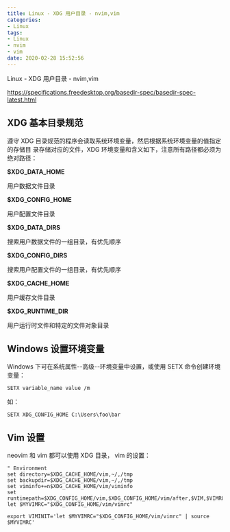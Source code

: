 ```yaml
---
title: Linux - XDG 用户目录 - nvim,vim
categories:
- Linux
tags:
- Linux
- nvim
- vim
date: 2020-02-28 15:52:56
---
```


Linux - XDG 用户目录 - nvim,vim

<!--more-->

https://specifications.freedesktop.org/basedir-spec/basedir-spec-latest.html

## XDG 基本目录规范

遵守 XDG 目录规范的程序会读取系统环境变量，然后根据系统环境变量的值指定的存储目
录存储对应的文件，XDG 环境变量和含义如下，注意所有路径都必须为绝对路径：

**$XDG_DATA_HOME**

用户数据文件目录

**$XDG_CONFIG_HOME**

用户配置文件目录

**$XDG_DATA_DIRS**

搜索用户数据文件的一组目录，有优先顺序

**$XDG_CONFIG_DIRS**

搜索用户配置文件的一组目录，有优先顺序

**$XDG_CACHE_HOME**

用户缓存文件目录

**$XDG_RUNTIME_DIR**

用户运行时文件和特定的文件对象目录

## Windows 设置环境变量

Windows 下可在系统属性--高级--环境变量中设置，或使用 SETX 命令创建环境变量：
```
SETX variable_name value /m
```
如：
```
SETX XDG_CONFIG_HOME C:\Users\foo\bar
```

## Vim 设置

neovim 和 vim 都可以使用 XDG 目录， vim 的设置：
```vim
" Environment
set directory=$XDG_CACHE_HOME/vim,~/,/tmp
set backupdir=$XDG_CACHE_HOME/vim,~/,/tmp
set viminfo+=n$XDG_CACHE_HOME/vim/viminfo
set runtimepath=$XDG_CONFIG_HOME/vim,$XDG_CONFIG_HOME/vim/after,$VIM,$VIMRUNTIME
let $MYVIMRC="$XDG_CONFIG_HOME/vim/vimrc"

export VIMINIT='let $MYVIMRC="$XDG_CONFIG_HOME/vim/vimrc" | source $MYVIMRC'
```

